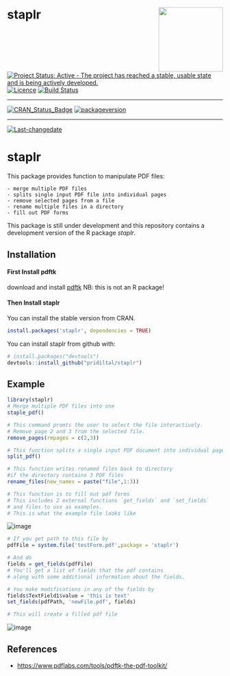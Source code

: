 
# staplr <img src="logo.png" align="right" height="150"/>

[![Project Status: Active - The project has reached a stable, usable
state and is being actively
developed.](http://www.repostatus.org/badges/latest/active.svg)](http://www.repostatus.org/#active)
[![Licence](https://img.shields.io/badge/licence-GPL--3-blue.svg)](https://www.gnu.org/licenses/gpl-3.0.en.html)
[![Build
Status](https://travis-ci.org/pridiltal/staplr.svg?branch=master)](https://travis-ci.org/pridiltal/staplr)

-----

[![CRAN\_Status\_Badge](http://www.r-pkg.org/badges/version/staplr)](https://cran.r-project.org/package=staplr)
[![packageversion](https://img.shields.io/badge/Package%20version-1.1.0-orange.svg?style=flat-square)](commits/master)

-----

[![Last-changedate](https://img.shields.io/badge/last%20change-2018--03--22-yellowgreen.svg)](/commits/master)

<!-- README.md is generated from README.Rmd. Please edit that file -->

# staplr

This package provides function to manipulate PDF files:

    - merge multiple PDF files 
    - splits single input PDF file into individual pages 
    - remove selected pages from a file
    - rename multiple files in a directory
    - fill out PDF forms

This package is still under development and this repository contains a
development version of the R package *staplr*.

## Installation

#### First Install pdftk

download and install
[pdftk](https://www.pdflabs.com/tools/pdftk-the-pdf-toolkit/) NB: this
is not an R package\!

#### Then Install staplr

You can install the stable version from CRAN.

``` r
install.packages('staplr', dependencies = TRUE)
```

You can install staplr from github with:

``` r
# install.packages("devtools")
devtools::install_github("pridiltal/staplr")
```

## Example

``` r
library(staplr)
# Merge multiple PDF files into one
staple_pdf()

# This command promts the user to select the file interactively. 
# Remove page 2 and 3 from the selected file.
remove_pages(rmpages = c(2,3))

# This function splits a single input PDF document into individual pages
split_pdf()

# This function writes renamed files back to directory
#if the directory contains 3 PDF files
rename_files(new_names = paste("file",1:3))

# This function is to fill out pdf forms
# This includes 2 external functions `get_fields` and `set_fields` 
# and files to use as examples.
# This is what the example file looks like
```

![image](https://user-images.githubusercontent.com/6352379/37745585-bc7bb8e8-2d32-11e8-918c-e52a0a549118.png)

``` r
# If you get path to this file by
pdfFile = system.file('testForm.pdf',package = 'staplr')

# And do
fields = get_fields(pdfFile)
# You'll get a list of fields that the pdf contains 
# along with some additional information about the fields.

# You make modifications in any of the fields by
fields$TextField1$value = 'this is text'
set_fields(pdfPath, 'newFile.pdf', fields)

# This will create a filled pdf file
```

![image](https://user-images.githubusercontent.com/6352379/37745838-65986038-2d34-11e8-9d16-5d6514ef24ab.png)

## References

  - <https://www.pdflabs.com/tools/pdftk-the-pdf-toolkit/>
